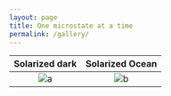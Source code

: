 ```yaml
---
layout: page
title: One microstate at a time
permalink: /gallery/
---
```

Solarized dark             |  Solarized Ocean
:-------------------------:|:-------------------------:
![a](images/jekyll-logo.png)  |  ![b](images/jekyll-logo.png)
